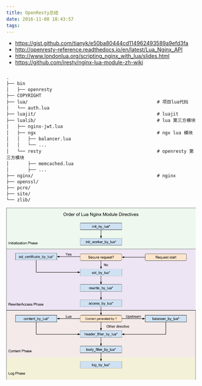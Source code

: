 ```yaml
---
title: OpenResty总结
date: 2016-11-08 18:43:57
tags: 
---
```

- <https://gist.github.com/tianyk/e50ba80444cd114962493589a9efd3fa>
- <http://openresty-reference.readthedocs.io/en/latest/Lua_Nginx_API>
- <http://www.londonlua.org/scripting_nginx_with_lua/slides.html>
- <https://github.com/iresty/nginx-lua-module-zh-wiki>


### 
```
.
├── bin
│   ├── openresty
├── COPYRIGHT
├── lua/                                                # 项目lua代码
│   └── auth.lua
├── luajit/                                             # luajit
├── lualib/                                             # lua 第三方模块
│   ├── nginx-jwt.lua
│   ├── ngx                                             # ngx lua 模块
│   │   ├── balancer.lua
│   │   └── ...
│   └── resty                                           # openresty 第三方模块
│       ├── memcached.lua
│       ├── ...
├── nginx/                                              # nginx
├── openssl/
├── pcre/
├── site/
└── zlib/
```

![](/images/openresty_phases.png)